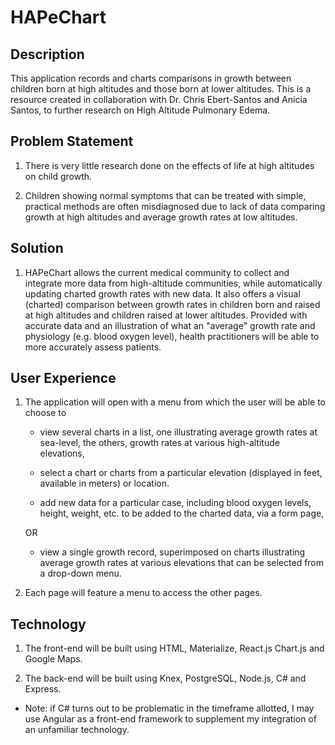 # HAPeChart

## Description

This application records and charts comparisons in growth between children born at high altitudes and those born at lower altitudes. This is a resource created in collaboration with Dr. Chris Ebert-Santos and Anicia Santos, to further research on High Altitude Pulmonary Edema.

## Problem Statement

1.  There is very little research done on the effects of life at high altitudes on child growth.

2.  Children showing normal symptoms that can be treated with simple, practical methods are often misdiagnosed due to lack of data comparing growth at high altitudes and average growth rates at low altitudes.

## Solution

1.  HAPeChart allows the current medical community to collect and integrate more data from high-altitude communities, while automatically updating charted growth rates with new data. It also offers a visual (charted) comparison between growth rates in children born and raised at high altitudes and children raised at lower altitudes. Provided with accurate data and an illustration of what an "average" growth rate and physiology (e.g. blood oxygen level), health practitioners will be able to more accurately assess patients.

## User Experience

1.  The application will open with a menu from which the user will be able to choose to

    * view several charts in a list, one illustrating average growth rates at sea-level, the others, growth rates at various high-altitude elevations,

    * select a chart or charts from a particular elevation (displayed in feet, available in meters) or location.

    * add new data for a particular case, including blood oxygen levels, height, weight, etc. to be added to the charted data, via a form page,

    OR

    * view a single growth record, superimposed on charts illustrating average growth rates at various elevations that can be selected from a drop-down menu.

2.  Each page will feature a menu to access the other pages.

## Technology

1.  The front-end will be built using HTML, Materialize, React.js Chart.js and Google Maps.

2.  The back-end will be built using Knex, PostgreSQL, Node.js, C# and Express.

* Note: if C# turns out to be problematic in the timeframe allotted, I may use Angular as a front-end framework to supplement my integration of an unfamiliar technology.
